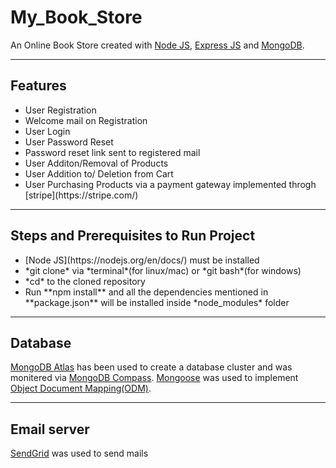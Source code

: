 # My_Book_Store

An Online Book Store created with [Node JS](https://nodejs.org/en/docs/), [Express JS](https://expressjs.com/) and [MongoDB](https://docs.mongodb.com/).

<hr>

## Features

<ul>
	<li>User Registration</li>
	<li>Welcome mail on Registration</li>
	<li>User Login</li>
	<li>User Password Reset</li>
	<li>Password reset link sent to registered mail</li>
	<li>User Additon/Removal of Products</li>
	<li>User Addition to/ Deletion from Cart</li>
	<li>User Purchasing Products via a payment gateway implemented throgh [stripe](https://stripe.com/)</li>
</ul>

<hr>

## Steps and Prerequisites to Run Project

<ul>
	<li>[Node JS](https://nodejs.org/en/docs/) must be installed</li>
	<li>*git clone* via *terminal*(for linux/mac) or *git bash*(for windows)</li>
	<li>*cd* to the cloned repository</li>
	<li>Run **npm install** and all the dependencies mentioned in **package.json** will be installed inside *node_modules* folder</li>
</ul>

<hr>

## Database

[MongoDB Atlas](https://www.mongodb.com/cloud/atlas/lp/general/try?jmp=search&utm_source=google&utm_campaign=gs_apac_india_search_brand_atlas_desktop&utm_term=mongodb%20atlas&utm_device=c&utm_network=g&utm_medium=cpc_paid_search&utm_matchtype=e&utm_cid=6501677905&utm_asagid=80628974280&utm_adid=382247561728&gclid=EAIaIQobChMIp6n7g7GR5QIVSyUrCh30lws3EAAYASAAEgLRe_D_BwE) has been used to create a database cluster and was monitered via [MongoDB Compass](https://www.mongodb.com/products/compass). [Mongoose](https://mongoosejs.com/) was used to implement [Object Document Mapping(ODM)](https://www.quora.com/What-is-Object-Document-Mapping).

<hr>

## Email server

[SendGrid](https://sendgrid.com/) was used to send mails